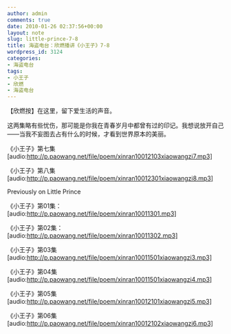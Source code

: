 ```yaml
---
author: admin
comments: true
date: 2010-01-26 02:37:56+00:00
layout: note
slug: little-prince-7-8
title: 海盗电台：欣燃播讲《小王子》7-8
wordpress_id: 3124
categories:
- 海盗电台
tags:
- 小王子
- 欣燃
- 海盗电台
---
```


【欣燃按】在这里，留下爱生活的声音。

这两集略有些忧伤，那可能是你我在青春岁月中都曾有过的印记。我想说放开自己——当我不妄图去占有什么的时候，才看到世界原本的美丽。 

《小王子》第七集 [audio:http://p.paowang.net/file/poem/xinran10012103xiaowangzi7.mp3]

《小王子》第八集 [audio:http://p.paowang.net/file/poem/xinran10012301xiaowangzi8.mp3]

Previously on Little Prince

《小王子》第01集：[audio:http://p.paowang.net/file/poem/xinran10011301.mp3]

《小王子》第02集：[audio:http://p.paowang.net/file/poem/xinran10011302.mp3]

《小王子》第03集 [audio:http://p.paowang.net/file/poem/xinran10011501xiaowangzi3.mp3]

《小王子》第04集 [audio:http://p.paowang.net/file/poem/xinran10011501xiaowangzi4.mp3]

《小王子》第05集 [audio:http://p.paowang.net/file/poem/xinran10012101xiaowangzi5.mp3]

《小王子》第06集 [audio:http://p.paowang.net/file/poem/xinran10012102xiaowangzi6.mp3]
